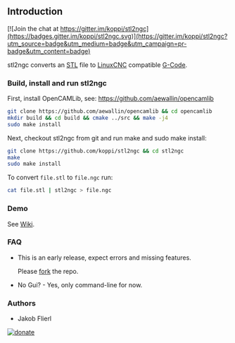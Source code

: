 ## Introduction

[![Join the chat at https://gitter.im/koppi/stl2ngc](https://badges.gitter.im/koppi/stl2ngc.svg)](https://gitter.im/koppi/stl2ngc?utm_source=badge&utm_medium=badge&utm_campaign=pr-badge&utm_content=badge)

stl2ngc converts an [STL](https://en.wikipedia.org/wiki/STL_(file_format)) file to [LinuxCNC](http://linuxcnc.org/) compatible [G-Code](http://linuxcnc.org/docs/html/gcode.html).

### Build, install and run stl2ngc

First, install OpenCAMLib, see: https://github.com/aewallin/opencamlib
```bash
git clone https://github.com/aewallin/opencamlib && cd opencamlib
mkdir build && cd build && cmake ../src && make -j4
sudo make install
```

Next, checkout stl2ngc from git and run make and sudo make install:
```bash
git clone https://github.com/koppi/stl2ngc && cd stl2ngc
make
sudo make install
```

To convert ```file.stl``` to ```file.ngc``` run:
```bash
cat file.stl | stl2ngc > file.ngc
```

### Demo

See [Wiki](../../wiki/).

### FAQ

* This is an early release, expect errors and missing features.
  
  Please [fork](https://github.com/koppi/stl2ngc/network) the repo.

* No Gui? - Yes, only command-line for now.

### Authors

* Jakob Flierl

[![donate](https://www.paypalobjects.com/en_US/i/btn/btn_donateCC_LG.gif)](http://koppi.github.io/paypal)
